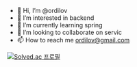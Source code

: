 - 👋 Hi, I’m @ordilov
- 👀 I’m interested in backend
- 🌱 I’m currently learning spring
- 💞️ I’m looking to collaborate on servic
- 📫 How to reach me ordilov@gmail.com

[![Solved.ac 프로필](http://mazassumnida.wtf/api/v2/generate_badge?boj={handle})](https://solved.ac/{handle})
<!---
ordilov/ordilov is a ✨ special ✨ repository because its `README.md` (this file) appears on your GitHub profile.
You can click the Preview link to take a look at your changes.
--->
